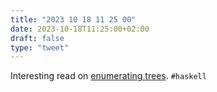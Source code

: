 ```yaml
---
title: "2023 10 18 11 25 00"
date: 2023-10-18T11:25:00+02:00
draft: false
type: "tweet"
---
```


Interesting read on [enumerating trees](https://doisinkidney.com/posts/2020-12-14-enumerating-trees.html). `#haskell`
